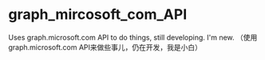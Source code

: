 # graph_mircosoft_com_API
Uses graph.microsoft.com API to do things, still developing. I'm new. （使用graph.microsoft.com API来做些事儿，仍在开发，我是小白）
